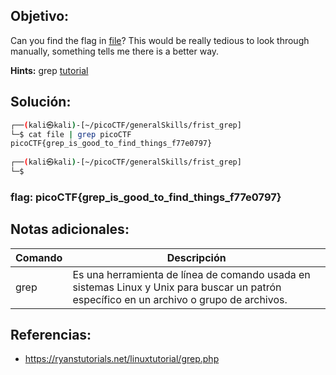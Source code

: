 ## Objetivo:
Can you find the flag in [file](https://jupiter.challenges.picoctf.org/static/315d3325dc668ab7f1af9194f2de7e7a/file)? This would be really tedious to look through manually, something tells me there is a better way.

**Hints:** grep [tutorial](https://ryanstutorials.net/linuxtutorial/grep.php)

## Solución:

```bash
┌──(kali㉿kali)-[~/picoCTF/generalSkills/frist_grep]
└─$ cat file | grep picoCTF
picoCTF{grep_is_good_to_find_things_f77e0797}
                                                                                          
┌──(kali㉿kali)-[~/picoCTF/generalSkills/frist_grep]
└─$ 
```

### **flag:** picoCTF{grep_is_good_to_find_things_f77e0797}

## Notas adicionales:
| Comando | Descripción |
| --- | --- |
| grep | Es una herramienta de línea de comando usada en sistemas Linux y Unix para buscar un patrón específico en un archivo o grupo de archivos. |

## Referencias:
- https://ryanstutorials.net/linuxtutorial/grep.php